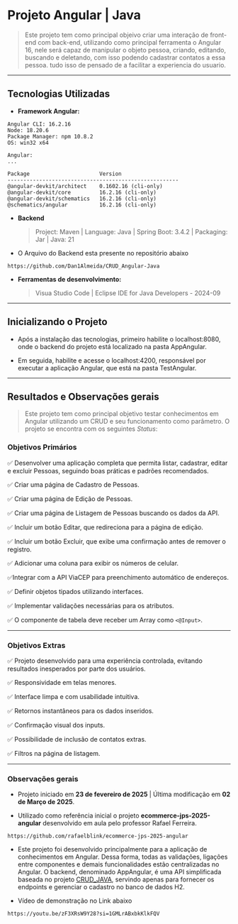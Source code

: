 # Projeto Angular | Java

> Este projeto tem como principal objeivo criar uma interação de front-end com back-end, utilizando como principal ferramenta o Angular 16, nele será capaz de manipular o objeto pessoa, criando, editando, buscando e deletando, com isso podendo cadastrar contatos a essa pessoa. tudo isso de pensado de a facilitar a experiencia do usuario.
---

## Tecnologias Utilizadas

- **Framework Angular:**

```
Angular CLI: 16.2.16
Node: 18.20.6
Package Manager: npm 10.8.2
OS: win32 x64

Angular:
...

Package                      Version
------------------------------------------------------
@angular-devkit/architect    0.1602.16 (cli-only)
@angular-devkit/core         16.2.16 (cli-only)
@angular-devkit/schematics   16.2.16 (cli-only)
@schematics/angular          16.2.16 (cli-only)
```

- **Backend**
 
	> Project: Maven | Language: Java | Spring Boot: 3.4.2 | Packaging: Jar | Java: 21

- O Arquivo do Backend esta presente no repositório abaixo
  
```
https://github.com/Dan1Almeida/CRUD_Angular-Java
```	

- **Ferramentas de desenvolvimento:**

	> Visua Studio Code | Eclipse IDE for Java Developers - 2024-09

 --- 
 
## Inicializando o Projeto 

- Após a instalação das tecnologias, primeiro habilite o localhost:8080, onde o backend do projeto está localizado na pasta AppAngular.

- Em seguida, habilite e acesse o localhost:4200, responsável por executar a aplicação Angular, que está na pasta TestAngular.

---

## Resultados e Observações gerais
> Este projeto tem como principal objetivo testar conhecimentos em Angular utilizando um CRUD e seu funcionamento como parâmetro. O projeto se encontra com os seguintes _Status_:

### Objetivos Primários

:white_check_mark: Desenvolver uma aplicação completa que permita listar, cadastrar, editar e excluir Pessoas, seguindo boas práticas e padrões recomendados.

:white_check_mark: Criar uma página de Cadastro de Pessoas.

:white_check_mark: Criar uma página de Edição de Pessoas.

:white_check_mark: Criar uma página de Listagem de Pessoas buscando os dados da API.

:white_check_mark: Incluir um botão Editar, que redireciona para a página de edição.

:white_check_mark: Incluir um botão Excluir, que exibe uma confirmação antes de remover o registro.

:white_check_mark: Adicionar uma coluna para exibir os números de celular.
 
:white_check_mark:Integrar com a API ViaCEP para preenchimento automático de endereços.

:white_check_mark: Definir objetos tipados utilizando interfaces.

:white_check_mark: Implementar validações necessárias para os atributos.

:white_check_mark: O componente de tabela deve receber um Array como `<@Input>`.

---

### Objetivos Extras

:white_check_mark: Projeto desenvolvido para uma experiência controlada, evitando resultados inesperados por parte dos usuários.

:white_check_mark: Responsividade em telas menores.

:white_check_mark: Interface limpa e com usabilidade intuitiva.

:white_check_mark: Retornos instantâneos para os dados inseridos.

:white_check_mark: Confirmação visual dos inputs.

:white_check_mark: Possibilidade de inclusão de contatos extras.

:white_check_mark: Filtros na página de listagem.

---

### Observações gerais

- Projeto iniciado em **23 de fevereiro de 2025** | Última modificação em **02 de Março de 2025**.

- Utilizado como referência inicial o projeto **ecommerce-jps-2025-angular** desenvolvido em aula pelo professor Rafael Ferreira.
  
```
https://github.com/rafaelblink/ecommerce-jps-2025-angular
```  

- Este projeto foi desenvolvido principalmente para a aplicação de conhecimentos em Angular. Dessa forma, todas as validações, ligações entre componentes e demais funcionalidades estão centralizadas no Angular. O backend, denominado AppAngular, é uma API simplificada baseada no projeto [CRUD_JAVA](https://github.com/Dan1Almeida/CRUD_JAVA/), servindo apenas para fornecer os endpoints e gerenciar o cadastro no banco de dados H2.

- Vídeo de demonstração no Link abaixo

```
https://youtu.be/zF3XRsW9Y28?si=1GMLrABxbkKlkFQV
``` 


 







   	  

 

  	      
